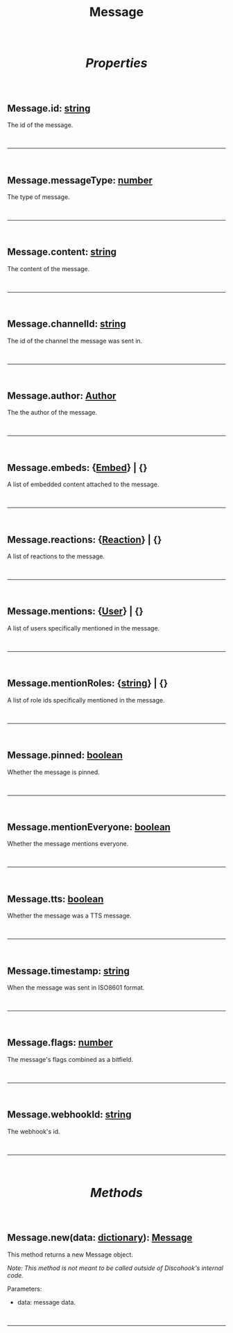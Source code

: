 # <p align = "center">**Message**</p>

<br>

# <p align = "center">*Properties*</p>

<br>

## **Message.id**: [string](https://create.roblox.com/docs/scripting/luau/strings)
The id of the message.

<br>
<hr>
<br>

## **Message.messageType**: [number](https://create.roblox.com/docs/scripting/luau/numbers)
The type of message.

<br>
<hr>
<br>

## **Message.content**: [string](https://create.roblox.com/docs/scripting/luau/strings)
The content of the message.

<br>
<hr>
<br>

## **Message.channelId**: [string](https://create.roblox.com/docs/scripting/luau/strings)
The id of the channel the message was sent in.

<br>
<hr>
<br>

## **Message.author**: [Author](/docs/Author.md)
The the author of the message.

<br>
<hr>
<br>

## **Message.embeds**: {[Embed](/docs/Embed.md)} | {}
A list of embedded content attached to the message.

<br>
<hr>
<br>

## **Message.reactions**: {[Reaction](/docs/Reaction.md)} | {}
A list of reactions to the message.

<br>
<hr>
<br>

## **Message.mentions**: {[User](/docs/User.md)} | {}
A list of users specifically mentioned in the message.

<br>
<hr>
<br>

## **Message.mentionRoles**: {[string](https://create.roblox.com/docs/scripting/luau/strings)} | {}
A list of role ids specifically mentioned in the message.

<br>
<hr>
<br>

## **Message.pinned**: [boolean](https://create.roblox.com/docs/scripting/luau/booleans)
Whether the message is pinned.

<br>
<hr>
<br>

## **Message.mentionEveryone**: [boolean](https://create.roblox.com/docs/scripting/luau/booleans)
Whether the message mentions everyone.

<br>
<hr>
<br>

## **Message.tts**: [boolean](https://create.roblox.com/docs/scripting/luau/booleans)
Whether the message was a TTS message.

<br>
<hr>
<br>

## **Message.timestamp**: [string](https://create.roblox.com/docs/scripting/luau/strings)
When the message was sent in ISO8601 format.

<br>
<hr>
<br>

## **Message.flags**: [number](https://create.roblox.com/docs/scripting/luau/numbers)
The message's flags combined as a bitfield.

<br>
<hr>
<br>

## **Message.webhookId**: [string](https://create.roblox.com/docs/scripting/luau/strings)
The webhook's id.

<br>
<hr>
<br>

# <p align = "center">*Methods*</p>

<br>

## **Message.new**(data: [dictionary](https://create.roblox.com/docs/scripting/luau/tables#dictionaries)): [Message](/docs/Message.md)
This method returns a new Message object.

*Note: This method is not meant to be called outside of Discohook's internal code.*

Parameters:<p>

- data: message data.

<br>
<hr>
<br>